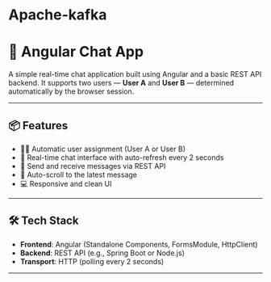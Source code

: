 # Apache-kafka
# 💬 Angular Chat App

A simple real-time chat application built using Angular and a basic REST API backend. It supports two users — **User A** and **User B** — determined automatically by the browser session.

---

## 📦 Features

- 🧍‍♂️ Automatic user assignment (User A or User B)
- 💬 Real-time chat interface with auto-refresh every 2 seconds
- 📩 Send and receive messages via REST API
- 🔽 Auto-scroll to the latest message
- 💻 Responsive and clean UI

---

## 🛠️ Tech Stack

- **Frontend**: Angular (Standalone Components, FormsModule, HttpClient)
- **Backend**: REST API (e.g., Spring Boot or Node.js)
- **Transport**: HTTP (polling every 2 seconds)

---



